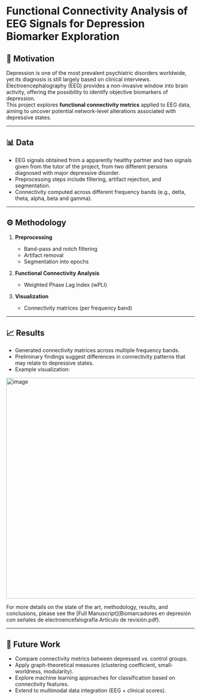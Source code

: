 # Functional Connectivity Analysis of EEG Signals for Depression Biomarker Exploration

## 🧠 Motivation
Depression is one of the most prevalent psychiatric disorders worldwide, yet its diagnosis is still largely based on clinical interviews. 
Electroencephalography (EEG) provides a non-invasive window into brain activity, offering the possibility to identify objective biomarkers of depression.  
This project explores **functional connectivity metrics** applied to EEG data, aiming to uncover potential network-level alterations associated with depressive states.

---

## 📊 Data
- EEG signals obtained from a apparently healthy partner and two signals given from the tutor of the project, from two different persons diagnosed with major depressive disorder.  
- Preprocessing steps include filtering, artifact rejection, and segmentation.  
- Connectivity computed across different frequency bands (e.g., delta, theta, alpha, beta and gamma).  

---

## ⚙️ Methodology
1. **Preprocessing**  
   - Band-pass and notch filtering
   - Artifact removal  
   - Segmentation into epochs  
   
2. **Functional Connectivity Analysis**  
   - Weighted Phase Lag Index (wPLI)
  
3. **Visualization**  
   - Connectivity matrices (per frequency band)    

---

## 📈 Results
- Generated connectivity matrices across multiple frequency bands.  
- Preliminary findings suggest differences in connectivity patterns that may relate to depressive states.  
- Example visualization:  
<img width="747" height="590" alt="image" src="https://github.com/user-attachments/assets/1eda52c2-1318-4150-8e8d-6d2456c2d3d5" />

  For more details on the state of the art, methodology, results, and conclusions, please see the [Full Manuscript](Biomarcadores en depresión con señales de electroencefalografía Artículo de revisión.pdf).

---

## 🚀 Future Work
- Compare connectivity metrics between depressed vs. control groups.  
- Apply graph-theoretical measures (clustering coefficient, small-worldness, modularity).  
- Explore machine learning approaches for classification based on connectivity features.  
- Extend to multimodal data integration (EEG + clinical scores).  
